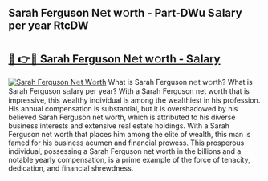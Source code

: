 ## Sarah Ferguson N𝚎t w𝚘rth - Part-DWu S𝚊lary per year RtcDW

# <h2><a href="http://gc2c32a.nevu.top/?p=Sarah+Ferguson">🔗 👉🔴 Sarah Ferguson N𝚎t w𝚘rth - S𝚊lary</a></h2>

[![Sarah Ferguson N𝚎t W𝚘rth](https://i.imgur.com/Oavwk0R.jpeg)](http://gc2c32a.nevu.top/?p=Sarah+Ferguson)
What is Sarah Ferguson n𝚎t w𝚘rth? What is Sarah Ferguson s𝚊lary per year?
With a Sarah Ferguson net worth that is impressive, this wealthy individual is among the wealthiest in his profession. His annual compensation is substantial, but it is overshadowed by his believed Sarah Ferguson net worth, which is attributed to his diverse business interests and extensive real estate holdings. With a Sarah Ferguson net worth that places him among the elite of wealth, this man is famed for his business acumen and financial prowess. This prosperous individual, possessing a Sarah Ferguson net worth in the billions and a notable yearly compensation, is a prime example of the force of tenacity, dedication, and financial shrewdness.
